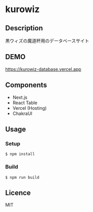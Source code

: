 # kurowiz

## Description
黒ウィズの魔道杯用のデータベースサイト

## DEMO
https://kurowiz-database.vercel.app

## Components
- Next.js
- React Table
- Vercel (Hosting)
- ChakraUI

## Usage

### Setup

```
$ npm install
```

### Build

```
$ npm run build
```

## Licence
MIT
